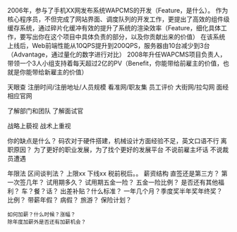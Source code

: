 2006年，参与了手机XX网发布系统WAPCMS的开发（Feature，是什么）。
作为核心程序员，不但完成了网站界面、调度队列的开发工作，更提出了高效的组件级缓存系统，通过碎片化缓冲有效的提升了系统的渲染效率（Feature，细化具体工作，要写出你在这个项目中具体负责的部分，以及你贡献出来的价值）
在该系统上线后，Web前端性能从10QPS提升到200QPS，服务器由10台减少到3台（Advantage，通过量化的数字进行对比）
2008年升任WAPCMS项目负责人，带领一个3人小组支持着每天超过2亿的PV（Benefit，你能带给前雇主的价值，也就是你能带给新雇主的价值）

天眼查         注册时间/注册地址/人员规模
看准网/职友集  员工评价
大街网/拉勾网  面经
相应官网

了解部门和团队
了解面试官

战略上藐视
战术上重视

你的缺点是什么？ 码农对于硬件搭建，机械设计方面经验不足，英文口语不行
离职原因？   为了更好的职业发展，为了找个更好的发展平台
    不说前雇主坏话
    不说裁员遭遇

年限法
区间谈判法？  上限xx  下线xx  税前税后。。
薪资结构
    直签还是第三方？ 第一次签几年？ 试用期多久？ 试用期五金一险？ 五金一险比例？
    是否还有其他福利？ 车？餐？话？
    出差补贴？什么标准？
    一年几个月？季度奖半年奖年终奖？  比例？
    带薪年假？
    病假？
    旅游？
    保险计划？

    如何加薪？什么时候？涨幅？
    除年度加薪外是否还有加薪机会？


